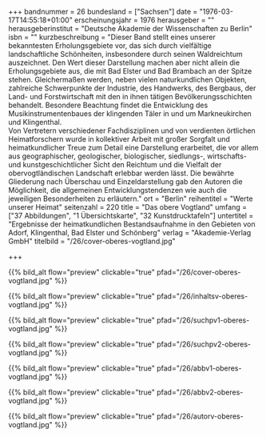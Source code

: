 +++
bandnummer = 26
bundesland = ["Sachsen"]
date = "1976-03-17T14:55:18+01:00"
erscheinungsjahr = 1976
herausgeber = ""
herausgeberinstitut = "Deutsche Akademie der Wissenschaften zu Berlin"
isbn = ""
kurzbeschreibung = "Dieser Band stellt eines unserer bekanntesten Erholungsgebiete vor, das sich durch vielfältige landschaftliche Schönheiten, insbesondere durch seinen Waldreichtum auszeichnet. Den Wert dieser Darstellung machen aber nicht allein die Erholungsgebiete aus, die mit Bad Elster und Bad Brambach an der Spitze stehen. Gleichermaßen werden, neben vielen naturkundlichen Objekten, zahlreiche Schwerpunkte der Industrie, des Handwerks, des Bergbaus, der Land- und Forstwirtschaft mit den in ihnen tätigen Bevölkerungsschichten behandelt. Besondere Beachtung findet die Entwicklung des Musikinstrumentenbaues der klingenden Täler in und um Markneukirchen und Klingenthal. <br> Von Vertretern verschiedener Fachdisziplinen und von verdienten örtlichen Heimatforschern wurde in kollektiver Arbeit mit großer Sorgfalt und heimatkundlicher Treue zum Detail eine Darstellung erarbeitet, die vor allem aus geographischer, geologischer, biologischer, siedlungs-, wirtschafts- und kunstgeschichtlicher Sicht den Reichtum und die Vielfalt der obervogtländischen Landschaft erlebbar werden lässt. Die bewährte Gliederung nach Überschau und Einzeldarstellung gab den Autoren die Möglichkeit, die allgemeinen Entwicklungstendenzen wie auch die jeweiligen Besonderheiten zu erläutern."
ort = "Berlin"
reihentitel = "Werte unserer Heimat"
seitenzahl = 220
title = "Das obere Vogtland"
umfang = ["37 Abbildungen", "1 Übersichtskarte", "32 Kunstdrucktafeln"]
untertitel = "Ergebnisse der heimatkundlichen Bestandsaufnahme in den Gebieten von Adorf, Klingenthal, Bad Elster und Schönberg"
verlag = "Akademie-Verlag GmbH"
titelbild = "/26/cover-oberes-vogtland.jpg" 

+++

{{% bild_alt flow="preview" clickable="true" pfad="/26/cover-oberes-vogtland.jpg"   %}}

{{% bild_alt flow="preview" clickable="true" pfad="/26/inhaltsv-oberes-vogtland.jpg"   %}}

{{% bild_alt flow="preview" clickable="true" pfad="/26/suchpv1-oberes-vogtland.jpg"   %}}

{{% bild_alt flow="preview" clickable="true" pfad="/26/suchpv2-oberes-vogtland.jpg"   %}}

{{% bild_alt flow="preview" clickable="true" pfad="/26/abbv1-oberes-vogtland.jpg"   %}}

{{% bild_alt flow="preview" clickable="true" pfad="/26/abbv2-oberes-vogtland.jpg"   %}}

{{% bild_alt flow="preview" clickable="true" pfad="/26/autorv-oberes-vogtland.jpg"   %}}

